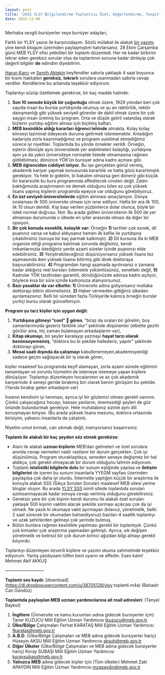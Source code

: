 ```yaml
---
layout: post
title: "2015 YLSY Bilgilendirme Toplantısı Özet, Değerlendirme, Tespitler"
date: 2015-11-06
---
```


Merhaba sevgili bursiyerler veya bursiyer adayları,

Farklı bir YLSY yazısı ile karşınızdayım. Sözlü mülakat ile alakalı [bir yazımı](http://akifsblog.com/2015/08/25/ylsy-burs-mulakati-nedir-ne-degildir/) yine kendi blogum üzerinden paylaşmıştım hatırlarsanız. 28 Ekim Çarşamba günü MEB YLSY ofisi yetkilileri bir toplantı düzenledi. Her ne kadar birbirini tekrar eden gereksiz sorular olsa da toplantının sonuna kadar dinleyip çok değerli bilgiler **de** edindim diyebilirim.

[Harun Karcı](http://yyegm.meb.gov.tr/www/planlama-ve-koordinasyon-daire-baskanligi/icerik/28) ve [Semih Aktekin](http://yyegm.meb.gov.tr/www/semih-aktekin/idari_personel/3) beyfendiler sabırla yaklaşık 4 saat boyunca bir kısmı hakkaten **gereksiz, tekrarlı** sorulara usanmadan sabırla cevap verdiler. Kendilerine bu anlamda teşekkür ediyorum.

Toplantıyı süzüp özetlemek gerekirse, bir kaç madde halinde:

1. **Son 10 senede büyük bir çoğunluğu** olmak üzere, 1929 yılından beri çok sayıda insan bu bursla yurtdışında okumuş ve şu an rektörlük, rektör danışmanlığı gibi yüksek seviyeli görevler de dahil olmak üzere bir çok saygın insan üretmiş bu program. Orta ve düşük gelirli vatandaş olarak bizlerin yurtdışı eğitimi alması için biçilmiş kaftan.
2. **MEB kesinlikle aldığı kararları öğrenci lehinde** almakta. Kolay kolay kimseyi tazminat ödeyecek duruma getirmek istememekte. Anladığım kadarıyla zorla kaşınmadığımız ve programı suistimal etmediğimiz sürece iyi niyetliler. Toplantıda bu yönde örnekler verildi. Örneğin, eşlerin dönüşte aynı üniversitede yer alabilmeleri kolaylığı, yurtdışına aynı ya da yakın üniversiteye normalde listede olmamasına rağmen gidilebilmesi, dönünce YÖK’ün bursiyer adına kadro açması gibi.
3. **MEB öğrenciden ciddiyet istiyor.** Bu işe gerçekten gönül vermiş, akademik kariyer yapmak konusunda kararlılık ve hatta gözü karartmışlık gerekiyor. Ya hele bi gidelim, bi bakalım olmazsa geri döneriz gibi küçük bir kararsızlık bu burs programında affedilecek cinsten değil. Zaten baktığımızda araştırmanın ne demek olduğunu bilen az çok yüksek lisans yapmış kişilerin programda epeyce var olduğunu görebiliyoruz.
4. **En üst seviyeli üniversitelerde** eğitim alınması amaçlanıyor. Dünya sıralaması ilk 500 üniversite olması için ısrar ediliyor. Hatta bir ara ilk 100, ilk 10 olsun denildi. Kişi başı verilen yüzbinlerce dolar olunca, böyle bir istek normal doğrusu. Not: Bu arada gidilen üniversitenin ilk 500 de yer almaması durumunda o ülkede en iyiler arasında olması da diğer bir opsiyon.
5. **Bir çok konuda esneklik, kolaylık var:** Örneğin **1)** tarihler çok esnek, dil puanınız varsa ve kabul aldıysanız hemen ilk kafile ile yurtdışına çıkabilirsiniz (soruya bir kaç parmak kalkmıştı). **2)** Dil kursuna illa ki MEB organize ettiği programa katılmak zorunda değilsiniz, kendi imkanlarınızla istediğiniz yerde azami süreler içinde puanınızı elde edebilirsiniz. **3)** Yeriştirebileceğinizi düşünüyorsanız yüksek lisans tez aşamasında iken yüksek lisansı bitirmiş gibi direk doktoraya başvurabilirsiniz. **4)** Programdan hangi aşamada ayrılırsanız o zamana kadar aldığınız reel bursları ödemekle yükümlüsünüz, senetteki değil, **5)** Kadrolar YÖK tarafından garantili, döndüğünüzde adınıza kadro açılıyor, böylece kısa bir süre içinde kadronuza atanıyorsunuz.
6. **Bazı yasaklar da var elbette: 1)** Üniversite adına gidiyorsanız mutlaka doktorayı bitirin dönmelisiniz. **2)** Haber vermeden gittiğiniz ülkeden ayrılamazsınız. Belli bir süreden fazla Türkiye’de kalınca örneğin burslar yurtiçi bursu olarak güncelleniyor.

**Program şu tarz kişiler için uygun değil:**

1. **Yurtdışına gitmeyi “cool” 🙂 gören**, “biraz da oraları bir görelim, boş zamanlarımızda gezeriz farklılık olur” şeklinde düşünenler (elbette gezilir görülür ama, hiç zaman bulamayan arkadaşlarım var),
2. **Kitap okumayı**, bir şeyler karalayıp yazmayı **hayat tarzı olarak benimseyememiş**, “doktora bu bi şekilde hallederiz, yapılır” şeklinde doktorayı gören,
3. **Mesai saati dışında da çalışmayı** kabullenemeyen,akademisyenliği sadece geçim sağlayacak bir iş olarak  gören,

kişiler maalesef bu programda keyif alamayan, zorla azami sürede eğitimini tamamlayan ve zorunlu hizmetini de istemeye istemeye yapan kişilere dönüşüyor. Toplantıyı düzenleyen hocalarımın ve az çok akademik kariyerinde 4 seneyi geride bırakmış biri olarak benim  görüşüm bu şekilde. (Yarıda bırakıp gelen arkadaşım var)

İnsanın kendisini iyi tanıması, ayrıca iyi bir gözlemci olması gerekli sanırım. Çünkü çalışacağınız hocayı, hassas yanlarını, önemsediği şeyleri de göz önünde bulundurmak gerekiyor. Hele muhatabınız sizinle aynı dili konuşmayan biriyse. (Bu arada yüksek lisans mezunu, doktora ortasında birisiyim, yabancı insanlarla da çalıştım).

Niyetim umut kırmak, can sıkmak değil, inanıyorsanız başarırsınız.

**Toplantı ile alakalı bir kaç şeyden söz etmek gerekirse**:

- Alanı ile alakalı **uzman kişilerin** MEB’dan gelmeleri ve özel sorulara anında cevap vermeleri nadir rastlanır bir durum gerçekten. Çok iyi düşünülmüş. Program oturaklaştıkça, seneden seneye değişmez bir hal aldıkça, çok gerekli olmayacak bir durum olduğunu tahmin ediyorum.
- Toplantı **istatistiki bilgilerle dolu** bir sunum eşliğinde yapılsa ve **iletişim bilgilerini** de içeren bu sunum insanlarla YYEGM sayfası üzerinden paylaşılsa çok daha iyi olurdu. İnternette yaptığım küçük bir araştırma ile konuyla alakalı SSS (Sıkça Sorulan Sorular) maalesef MEB sitesi yerine bloglar oluyor. Bu arada [YLSY SSS](http://ylsybursu.com/ylsy-sikca-sorulan-sorular/) isimli sitede toplantıda sorulan azımsanmayacak kadar soruya cevap verilmiş olduğunu görebilirsiniz.
- Gereksiz yere bir çok kişinin kendi durumu ile alakalı özel soruları yaklaşık 500 kişinin vaktini alacak şekilde sorması açıkcası çok da iyi olmadı. Ne yazık ki okumaya vakit ayırmayan (kılavuz, yönetmelik, belki 2 saat sürecek bir okumadan bahsediyoruz) bazıları 4 saatlik toplantıyı ve uzak şehirlerden gelmeyi çok yerinde bulmuş.
- Bütün bunlara rağmen kesinlikle yapılması gerekli bir toplantıydı. Çünkü çok kimseler çok araştırma yapmadan gelmişti. Ayrıca, sık değişen yönetmelik ve belirsiz bir çok durum birinci ağızdan bilgi almayı gerekli kılıyordu.

Toplantıyı düzenleyen özverili kişilere ve yazımı okuma zahmetinde teşekkür ediyorum. Yanlış yazdıysam lütfen beni uyarın ve affedin. Esen kalın! Mehmet Akif AKKUŞ

—————————

**Toplantı ses kaydı:** [download](https://dl.dropboxusercontent.com/u/38705128/ylsy toplanti.m4a) (Bahadır Can Gündüz)

**Toplantıda paylaşılan MEB uzman yardımcılarına ait mail adresleri:** (Tanyel Baykut)

1. **İngiltere** (Üniversite ve kamu kurumları adına gidecek bursiyerler için)
   Taner KUZUCU Milli Eğitim Uzman Yardımcısı tkuzucu@meb.gov.tr
2. **Ülke/Bölge** Çalışmaları
   Ferhat KARATAŞ Milli Eğitim Uzman Yardımcısı fkaratas@meb.gov.tr
3.  **A.B.D**. (Ülke/Bölge Çalışmaları ve MEB adına gidecek bursiyerler hariç)
   Hüseyin AKSU Milli Eğitim Uzman Yardımcısı aksuh@meb.gov.tr
4. **Diğer Ülkeler** (Ülke/Bölge Çalışmaları ve MEB adına gidecek bursiyerler hariç)
   Koray SUBAŞI Milli Eğitim Uzman Yardımcısı koraysubası@meb.gov.tr
5. **Yalnızca** **MEB** adına gidecek kişiler için (Tüm ülkeler)
   Mehmet Zaki APAYDIN Milli Eğitim Uzman Yardımcısı mzapaydın@meb.gov.tr

